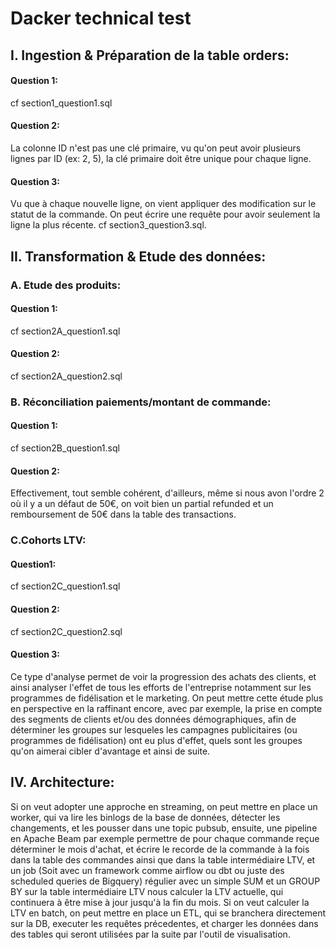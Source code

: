 # Dacker technical test


## I. Ingestion & Préparation de la table orders:

#### Question 1:
cf section1_question1.sql
#### Question 2:
La colonne ID n'est pas une clé primaire, vu qu'on peut avoir plusieurs lignes par ID (ex: 2, 5), la clé primaire doit être unique pour chaque ligne.

#### Question 3:

Vu que à chaque nouvelle ligne, on vient appliquer des modification sur le statut de la commande. On peut écrire une requête pour avoir seulement la ligne la plus récente.
cf section3_question3.sql.

## II. Transformation & Etude des données:

### A. Etude des produits:

#### Question 1:
cf section2A_question1.sql

#### Question 2:
cf section2A_question2.sql

### B. Réconciliation paiements/montant de commande:
#### Question 1:
cf section2B_question1.sql

#### Question 2:
Effectivement, tout semble cohérent, d'ailleurs, même si nous avon l'ordre 2 où il y a un défaut de 50€, on voit bien un partial refunded et un remboursement de 50€ dans la table des transactions.

### C.Cohorts LTV:

#### Question1:
cf section2C_question1.sql

#### Question 2:
cf section2C_question2.sql

#### Question 3:

Ce type d'analyse permet de voir la progression des achats des clients, et ainsi analyser l'effet de tous les efforts de l'entreprise notamment sur les programmes de fidélisation et le marketing. On peut mettre cette étude plus en perspective en la raffinant encore, avec par exemple, la prise en compte des segments de clients et/ou des données démographiques, afin de déterminer les groupes sur lesqueles les campagnes publicitaires (ou programmes de fidélisation) ont eu plus d'effet, quels sont les groupes qu'on aimerai cibler d'avantage et ainsi de suite.

## IV. Architecture:

Si on veut adopter une approche en streaming, on peut mettre en place un worker, qui va lire les binlogs de la base de données, détecter les changements, et les pousser dans une topic pubsub, ensuite, une pipeline en Apache Beam par exemple permettre de pour chaque commande reçue déterminer le mois d'achat, et écrire le recorde de la commande à la fois dans la table des commandes ainsi que dans la table intermédiaire LTV, et un job (Soit avec un framework comme airflow ou dbt ou juste des scheduled queries de Bigquery) régulier avec un simple SUM et un GROUP BY sur la table intermédiaire LTV nous calculer la LTV actuelle, qui continuera à être mise à jour jusqu'à la fin du mois. 
Si on veut calculer la LTV en batch, on peut mettre en place un ETL, qui se branchera directement sur la DB, executer les requêtes précedentes, et charger les données dans des tables qui seront utilisées par la suite par l'outil de visualisation.
